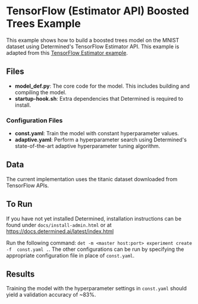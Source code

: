 # TensorFlow (Estimator API) Boosted Trees Example

This example shows how to build a boosted trees model on the MNIST dataset using
Determined's TensorFlow Estimator API. This example is adapted from this [TensorFlow
Estimator example](https://www.tensorflow.org/tutorials/estimator/boosted_trees).

## Files
* **model_def.py**: The core code for the model. This includes building and compiling the model.
* **startup-hook.sh**: Extra dependencies that Determined is required to install.

### Configuration Files
* **const.yaml**: Train the model with constant hyperparameter values.
* **adaptive.yaml**: Perform a hyperparameter search using Determined's state-of-the-art adaptive hyperparameter tuning algorithm.

## Data
The current implementation uses the titanic dataset downloaded from TensorFlow APIs.

## To Run
If you have not yet installed Determined, installation instructions can be found
under `docs/install-admin.html` or at https://docs.determined.ai/latest/index.html

Run the following command: `det -m <master host:port> experiment create -f 
const.yaml .`. The other configurations can be run by specifying the appropriate 
configuration file in place of `const.yaml`.

## Results
Training the model with the hyperparameter settings in `const.yaml` should yield
a validation accuracy of ~83%. 

